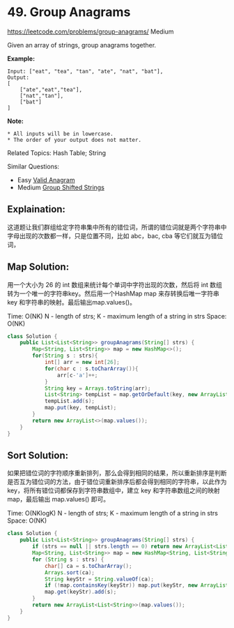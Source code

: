 # 49. Group Anagrams
<https://leetcode.com/problems/group-anagrams/>
Medium

Given an array of strings, group anagrams together.

**Example:**

    Input: ["eat", "tea", "tan", "ate", "nat", "bat"],
    Output:
    [
        ["ate","eat","tea"],
        ["nat","tan"],
        ["bat"]
    ]

**Note:**

    * All inputs will be in lowercase.
    * The order of your output does not matter.

Related Topics: Hash Table; String

Similar Questions: 

* Easy [Valid Anagram](https://leetcode.com/problems/valid-anagram/)
* Medium [Group Shifted Strings](https://leetcode.com/problems/group-shifted-strings/)


## Explaination:
这道题让我们群组给定字符串集中所有的错位词，所谓的错位词就是两个字符串中字母出现的次数都一样，只是位置不同，比如 abc，bac, cba 等它们就互为错位词，

## Map Solution: 
用一个大小为 26 的 int 数组来统计每个单词中字符出现的次数，然后将 int 数组转为一个唯一的字符串key。然后用一个HashMap map 来存转换后唯一字符串 key 和字符串的映射。最后输出map.values()。

Time: O(NK) N - length of strs; K - maximum length of a string in strs
Space: O(NK)

```java
class Solution {
    public List<List<String>> groupAnagrams(String[] strs) {
        Map<String, List<String>> map = new HashMap<>();
        for(String s : strs){
            int[] arr = new int[26];
            for(char c : s.toCharArray()){
                arr[c-'a']++;
            }
            String key = Arrays.toString(arr);
            List<String> tempList = map.getOrDefault(key, new ArrayList<String>());
            tempList.add(s);
            map.put(key, tempList);
        }
        return new ArrayList<>(map.values());
    }
}
```

## Sort Solution: 
如果把错位词的字符顺序重新排列，那么会得到相同的结果，所以重新排序是判断是否互为错位词的方法，由于错位词重新排序后都会得到相同的字符串，以此作为 key，将所有错位词都保存到字符串数组中，建立 key 和字符串数组之间的映射 map，最后输出 map.values() 即可。


Time: O(NKlogK) N - length of strs; K - maximum length of a string in strs
Space: O(NK)

```java
class Solution {
    public List<List<String>> groupAnagrams(String[] strs) {
        if (strs == null || strs.length == 0) return new ArrayList<List<String>>();
        Map<String, List<String>> map = new HashMap<String, List<String>>();
        for (String s : strs) {
            char[] ca = s.toCharArray();
            Arrays.sort(ca);
            String keyStr = String.valueOf(ca);
            if (!map.containsKey(keyStr)) map.put(keyStr, new ArrayList<String>());
            map.get(keyStr).add(s);
        }
        return new ArrayList<List<String>>(map.values());
    }
}
```